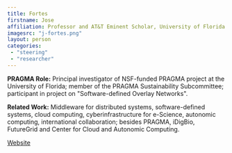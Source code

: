 ```yaml
---
title: Fortes
firstname: Jose
affiliation: Professor and AT&T Eminent Scholar, University of Florida
imagesrc: "j-fortes.png"
layout: person
categories:
 - "steering"
 - "researcher"
---
```


**PRAGMA Role:** Principal investigator of NSF-funded PRAGMA project at the
University of Florida; member of the PRAGMA Sustainability Subcommittee;
participant in project on "Software-defined Overlay Networks".

**Related Work:** Middleware for distributed systems, software-defined systems,
cloud computing, cyberinfrastructure for e-Science, autonomic computing,
international collaboration; besides PRAGMA, iDigBio, FutureGrid and Center
for Cloud and Autonomic Computing.

[Website][1]

[1]: http://www.fortes.ece.ufl.edu/
